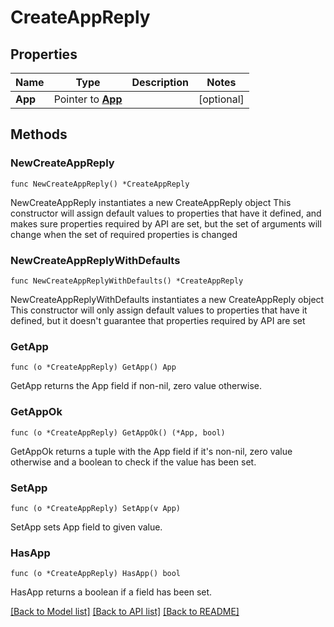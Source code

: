 # CreateAppReply

## Properties

Name | Type | Description | Notes
------------ | ------------- | ------------- | -------------
**App** | Pointer to [**App**](App.md) |  | [optional] 

## Methods

### NewCreateAppReply

`func NewCreateAppReply() *CreateAppReply`

NewCreateAppReply instantiates a new CreateAppReply object
This constructor will assign default values to properties that have it defined,
and makes sure properties required by API are set, but the set of arguments
will change when the set of required properties is changed

### NewCreateAppReplyWithDefaults

`func NewCreateAppReplyWithDefaults() *CreateAppReply`

NewCreateAppReplyWithDefaults instantiates a new CreateAppReply object
This constructor will only assign default values to properties that have it defined,
but it doesn't guarantee that properties required by API are set

### GetApp

`func (o *CreateAppReply) GetApp() App`

GetApp returns the App field if non-nil, zero value otherwise.

### GetAppOk

`func (o *CreateAppReply) GetAppOk() (*App, bool)`

GetAppOk returns a tuple with the App field if it's non-nil, zero value otherwise
and a boolean to check if the value has been set.

### SetApp

`func (o *CreateAppReply) SetApp(v App)`

SetApp sets App field to given value.

### HasApp

`func (o *CreateAppReply) HasApp() bool`

HasApp returns a boolean if a field has been set.


[[Back to Model list]](../README.md#documentation-for-models) [[Back to API list]](../README.md#documentation-for-api-endpoints) [[Back to README]](../README.md)


